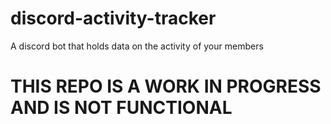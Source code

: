 # discord-activity-tracker
A discord bot that holds data on the activity of your members

# THIS REPO IS A WORK IN PROGRESS AND IS NOT FUNCTIONAL
